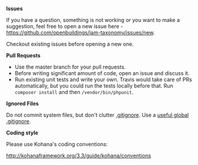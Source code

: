__Issues__

If you have a question, something is not working or you want to make a suggestion, feel free to open a new issue here - https://github.com/openbuildings/jam-taxonomy/issues/new.

Checkout existing issues before opening a new one.

__Pull Requests__

 * Use the master branch for your pull requests.
 * Before writing significant amount of code, open an issue and discuss it.
 * Run existing unit tests and write your own. Travis would take care of PRs automatically, but you could run the tests locally before that. Run `composer install` and then `/vendor/bin/phpunit`.

__Ignored Files__

Do not commit system files, but don't clutter [.gitignore](.gitignore). Use a [useful global .gitignore](https://help.github.com/articles/ignoring-files#global-gitignore).

__Coding style__

Please use Kohana's coding conventions:

http://kohanaframework.org/3.3/guide/kohana/conventions
